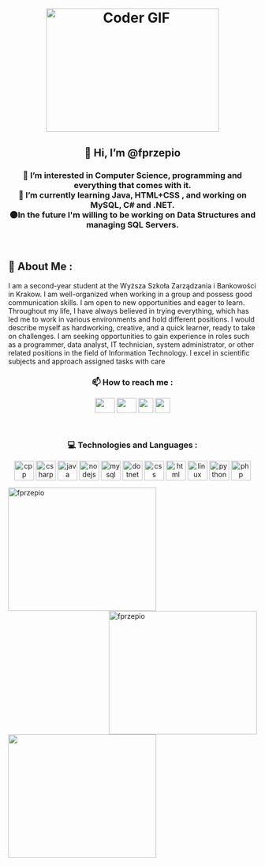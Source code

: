 <h1 align="center"><img alt="Coder GIF" height=250 width=350 src="https://cdn.dribbble.com/users/730703/screenshots/6581243/avento.gif" /></h1>

<h2 align="center">👋 Hi, I’m @fprzepio </h2>

<h3 align="center">
👀 I’m interested in Computer Science, programming and everything that comes with it.
<br>
🌱 I’m currently learning Java, HTML+CSS , and working on MySQL, C# and .NET.
<br>
🌑In the future I'm willing to be working on Data Structures and managing SQL Servers.
</h3>
<br>

<h2> 🎵 About Me : </h2>
<p>
I am a second-year student at the Wyższa Szkoła Zarządzania i Bankowości in Krakow. I am well-organized when working in a group and possess good communication skills. I am open to new opportunities and eager to learn. Throughout my life, I have always believed in trying everything, which has led me to work in various environments and hold different positions. I would describe myself as hardworking, creative, and a quick learner, ready to take on challenges. I am seeking opportunities to gain experience in roles such as a programmer, data analyst, IT technician, system administrator, or other related positions in the field of Information Technology. I excel in scientific subjects and approach assigned tasks with care
</p>  


<h3 align="center">📫 How to reach me : </h3>
<p align=center>
  <a href="https://www.linkedin.com/in/filip-przepiórka-228a03272/" target="blank"><img align="center" height=30 width=40 src="https://raw.githubusercontent.com/rahuldkjain/github-profile-readme-generator/master/src/images/icons/Social/linked-in-alt.svg"/></a>
  <a href="https://www.instagram.com/piorski.prze/" target="blank"><img align="center" height=30 width=40 src="https://raw.githubusercontent.com/rahuldkjain/github-profile-readme-generator/master/src/images/icons/Social/instagram.svg"/></a>
  <a href="mailto:filip.przepiorka@interia.eu" target="blank"><img align="center" height=30 width=30 src="https://github.com/M66B/FairEmail/blob/master/images/4.png"/></a>
  <a href="https://www.facebook.com/filip.przepiorka.71/" target="blank"><img align=center height=30 width=30 src="https://github.com/rahuldkjain/github-profile-readme-generator/blob/master/src/images/icons/Social/facebook.svg"/></a>
</p>
<br>

<h3 align=center> 💻 Technologies and Languages : </h3>
<p align=center>
  <img align=center height=40 width=40 src="https://github.com/rahuldkjain/github-profile-readme-generator/blob/master/src/images/icons/ProgrammingLanguages/cpp.svg" alt="cpp"/>
  <img align=center height=40 width=40 src="https://github.com/rahuldkjain/github-profile-readme-generator/blob/master/src/images/icons/ProgrammingLanguages/csharp.svg" alt="csharp"/>
  <img align=center height=40 width=40 src="https://github.com/rahuldkjain/github-profile-readme-generator/blob/master/src/images/icons/ProgrammingLanguages/java.svg" alt="java"/>
  <img align=center height=40 width=40 src="https://github.com/rahuldkjain/github-profile-readme-generator/blob/master/src/images/icons/BackendDevelopment/nodejs.svg" alt="nodejs"/>
  <img align=center height=40 width=40 src="https://github.com/rahuldkjain/github-profile-readme-generator/blob/master/src/images/icons/Database/mysql.svg" alt="mysql"/>
  <img align=center height=40 width=40 src="https://github.com/rahuldkjain/github-profile-readme-generator/blob/master/src/images/icons/Framework/dotnet.svg" alt="dotnet"/>
  <img align=center height=40 width=40 src="https://github.com/rahuldkjain/github-profile-readme-generator/blob/master/src/images/icons/FrontendDevelopment/css.svg" alt="css"/>
  <img align=center height=40 width=40 src="https://github.com/rahuldkjain/github-profile-readme-generator/blob/master/src/images/icons/FrontendDevelopment/html.svg" alt="html"/>
  <img align=center height=40 width=40 src="https://github.com/rahuldkjain/github-profile-readme-generator/blob/master/src/images/icons/Other/linux.svg" alt="linux"/>
  <img align=center height=40 width=40 src="https://github.com/rahuldkjain/github-profile-readme-generator/blob/master/src/images/icons/ProgrammingLanguages/python.svg" alt="python"/>
  <img align=center height=40 width=40 src="https://github.com/rahuldkjain/github-profile-readme-generator/blob/master/src/images/icons/ProgrammingLanguages/php.svg" alt="php"/>
  
</p>


<p><img align="left" height=250 width=300 src="https://github-readme-stats.vercel.app/api/top-langs?username=fprzepio&show_icons=true&locale=en&layout=compact" alt="fprzepio" /></p>
<p><img align="right" height=250 width=300 src="https://github-readme-streak-stats.herokuapp.com?user=fprzepio" alt="fprzepio" /></p>
<p><img align="center" height=250 width=300 src="https://github-readme-stats.vercel.app/api?username=fprzepio&default_repocard&show_icons=true"</p>
